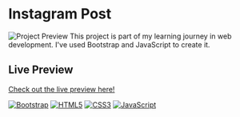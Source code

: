 # Instagram Post

![Project Preview](https://github.com/4GeeksAcademy/swckd-Instagram-Photo-Feed-with-Bootstrap/blob/ca6928cbafdb713ea4a85de4930f3295e812a389/Screenshot.gif)
This project is part of my learning journey in web development. I've used Bootstrap and JavaScript to create it.

## Live Preview
[Check out the live preview here!](https://4geeksacademy.github.io/swckd-Instagram-Photo-Feed-with-Bootstrap/)

[![Bootstrap](https://img.shields.io/badge/Bootstrap-563D7C?style=for-the-badge&logo=bootstrap&logoColor=white)](https://getbootstrap.com/)
[![HTML5](https://img.shields.io/badge/HTML5-E34F26?style=for-the-badge&logo=html5&logoColor=white)](https://www.w3.org/html/)
[![CSS3](https://img.shields.io/badge/CSS3-1572B6?style=for-the-badge&logo=css3&logoColor=white)](https://www.w3.org/Style/CSS/Overview.en.html)
[![JavaScript](https://img.shields.io/badge/JavaScript-323330?style=for-the-badge&logo=javascript&logoColor=F7DF1E)](https://www.javascript.com/)
